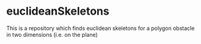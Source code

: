# euclideanSkeletons
This is a repository which finds euclidean skeletons for a polygon obstacle in two dimensions (i.e. on the plane)
